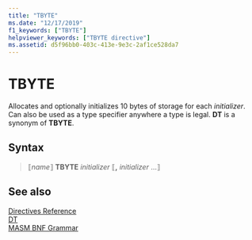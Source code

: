 ```yaml
---
title: "TBYTE"
ms.date: "12/17/2019"
f1_keywords: ["TBYTE"]
helpviewer_keywords: ["TBYTE directive"]
ms.assetid: d5f96bb0-403c-413e-9e3c-2af1ce528da7
---
```

# TBYTE

Allocates and optionally initializes 10 bytes of storage for each *initializer*. Can also be used as a type specifier anywhere a type is legal. **DT** is a synonym of **TBYTE**.

## Syntax

> ⟦*name*⟧ **TBYTE** *initializer* ⟦__,__ *initializer* ...⟧

## See also

[Directives Reference](directives-reference.md)\
[DT](dt.md)<br/>
[MASM BNF Grammar](masm-bnf-grammar.md)
